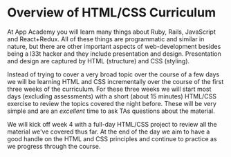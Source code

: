 # Overview of HTML/CSS Curriculum

At App Academy you will learn many things about Ruby, Rails, JavaScript and React+Redux.
All of these things are programmatic and similar in nature, but there are other important aspects of web-development besides being a l33t hacker and they include presentation and design.
Presentation and design are captured by HTML (structure) and CSS (styling).

Instead of trying to cover a very broad topic over the course of a few days we will be learning HTML and CSS incrementally over the course of the first three weeks of the curriculum.
For these three weeks we will start most days (excluding assessments) with a short (about 15 minutes) HTML/CSS exercise to review the topics covered the night before. These will be very simple and are an _excellent_ time to ask TAs questions about the material.

We will kick off week 4 with a full-day HTML/CSS project to review all the material we've covered thus far. At the end of the day we aim to have a good handle on the HTML and CSS principles and continue to practice as we progress through the course.
